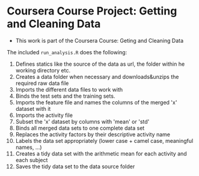 # Coursera Course Project: Getting and Cleaning Data

* This work is part of the Coursera Course: Geting and Cleaning Data

The included `run_analysis.R` does the following:
1. Defines statics like the source of the data as url, the folder within he working directory etc.
2. Creates a data folder when necessary and downloads&unzips the required raw data file
3. Imports the different data files to work with
4. Binds the test sets and the training sets. 
5. Imports the feature file and names the columns of the merged 'x' dataset with it
6. Imports the activity file
7. Subset the 'x' dataset by columns with 'mean' or 'std'
8. Binds all merged data sets to one complete data set
9. Replaces the activity factors by their descriptive activity name
10. Labels the data set appropriately (lower case + camel case, meaningful names, ...)
11. Creates a tidy data set with the arithmetic mean for each activity and each subject
12. Saves the tidy data set to the data source folder
